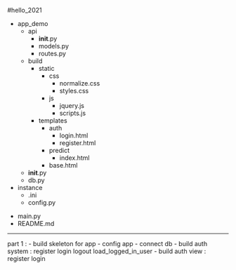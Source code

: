 #hello_2021
  + app_demo
    + api
      - __init__.py
      - models.py
      - routes.py
    + build
      + static
        + css
          - normalize.css
          - styles.css
        + js
          - jquery.js
          - scripts.js
      + templates
        + auth
          - login.html
          - register.html
        + predict
          - index.html
        - base.html
    - __init__.py
    - db.py
  + instance
    - .ini
    - config.py
  - main.py
  - README.md


--------------------------------------------------------------------------------------------------
part 1 : 
    - build skeleton for app 
    - config app
    - connect db
    - build auth system :
            register
            login
            logout
            load_logged_in_user
    - build auth view :
            register
            login
